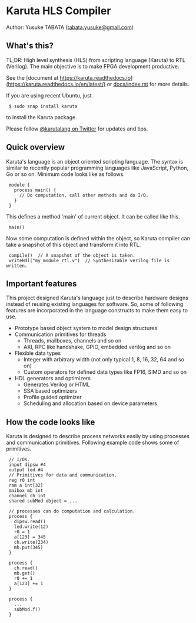 # Karuta HLS Compiler
Author: Yusuke TABATA (tabata.yusuke@gmail.com)

## What's this?
TL;DR:
    High level synthesis (HLS) from scripting language (Karuta) to RTL (Verilog).
    The main objective is to make FPGA development productive.

See the [document at https://karuta.readthedocs.io](https://karuta.readthedocs.io/en/latest/) or [docs/index.rst](docs/index.rst) for more details.


If you are using recent Ubuntu, just

     $ sudo snap install karuta

to install the Karuta package.

Please follow [@karutalang on Twitter](https://twitter.com/karutalang) for updates and tips.

## Quick overview

Karuta's language is an object oriented scripting language. The syntax is similar to recently popular programming languages like JavaScript, Python, Go or so on.
Minimum code looks like as follows.

     module {
       process main() {
         // Do computation, call other methods and do I/O.
       }
     }

This defines a method 'main' of current object. It can be called like this.

     main()

Now some computation is defined within the object, so Karuta compiler can take a snapshot of this object and transform it into RTL.

     compile()  // A snapshot of the object is taken.
     writeHdl("my_module_rtl.v")  // Synthesizable verilog file is written.

## Important features

This project designed Karuta's language just to describe hardware designs instead of reusing existing languages for software.
So, some of following features are incorporated in the language constructs to make them easy to use.

* Prototype based object system to model design structures
* Communication primitives for threads
    * Threads, mailboxes, channels and so on
    * AXI, RPC like handshake, GPIO, embedded verilog and so on
* Flexible data types
    * Integer with arbitrary width (not only typical 1, 8, 16, 32, 64 and so on)
    * Custom operators for defined data types like FP16, SIMD and so on
* HDL generators and optimizers
    * Generates Verilog or HTML
    * SSA based optimizers
    * Profile guided optimizer
    * Scheduling and allocation based on device parameters

## How the code looks like

Karuta is designed to describe process networks easily by using processes and communication primitives. Following example code shows some of primitives.

     // I/Os.
     input dipsw #4
     output led #4
     // Primitives for data and communication.
     reg r0 int
     ram a int[32]
     maibox mb int
     channel ch int
     shared subMod object = ...

     // processes can do computation and calculation.
     process {
       dipsw.read()
       led.write(12)
       r0 = 1
       a[123] = 345
       ch.write(234)
       mb.put(345)
     }

     process {
       ch.read()
       mb.get()
       r0 += 1
       a[123] += 1
     }

     process {
       ...
       subMod.f()
     }
